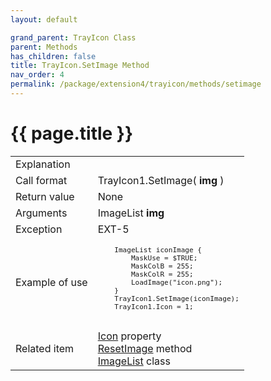 ```yaml
---
layout: default

grand_parent: TrayIcon Class
parent: Methods
has_children: false
title: TrayIcon.SetImage Method
nav_order: 4
permalink: /package/extension4/trayicon/methods/setimage
---
```

# {{ page.title }}

<table>
  <tr>
    <td>Explanation</td>
    <td colspan="2"></td>
  </tr>
  <tr>
    <td>Call format</td>
    <td colspan="2">TrayIcon1.SetImage( <b>img</b> )</td>
  </tr>
  <tr>
    <td>Return value</td>
    <td colspan="2">None</td>
  </tr>  
  <tr>
    <td>Arguments</td>
    <td>ImageList <b>img</b></td>
    <td></td>
  </tr>
  <tr>
    <td>Exception</td>
    <td>EXT-5</td>
    <td></td>
  </tr>
  <tr>
    <td>Example of use</td>
    <td colspan="2"><code><pre>
    ImageList iconImage {
        MaskUse = $TRUE;
        MaskColB = 255;
        MaskColR = 255;
        LoadImage("icon.png");
    }
    TrayIcon1.SetImage(iconImage);
    TrayIcon1.Icon = 1;
    </pre></code></td>
  </tr>
  <tr>
    <td>Related item</td>
    <td colspan="2"><a href="/package/extension4/trayicon/property/icon">Icon</a> property<br><a href="/package/extension4/trayicon/methods/resetimage">ResetImage</a> method<br><a href="/package/extension4/imagelist">ImageList</a> class</td>
  </tr>
</table>